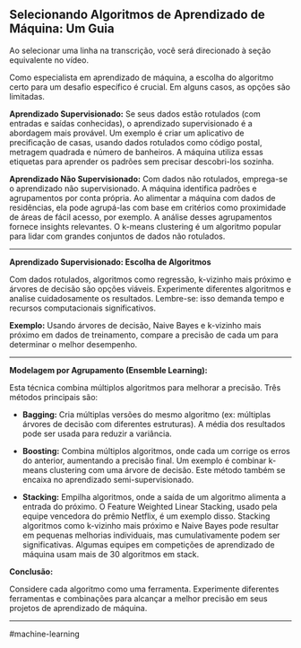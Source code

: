 
## Selecionando Algoritmos de Aprendizado de Máquina: Um Guia

Ao selecionar uma linha na transcrição, você será direcionado à seção equivalente no vídeo.

Como especialista em aprendizado de máquina, a escolha do algoritmo certo para um desafio específico é crucial. Em alguns casos, as opções são limitadas.

**Aprendizado Supervisionado:** Se seus dados estão rotulados (com entradas e saídas conhecidas), o aprendizado supervisionado é a abordagem mais provável. Um exemplo é criar um aplicativo de precificação de casas, usando dados rotulados como código postal, metragem quadrada e número de banheiros. A máquina utiliza essas etiquetas para aprender os padrões sem precisar descobri-los sozinha.

**Aprendizado Não Supervisionado:** Com dados não rotulados, emprega-se o aprendizado não supervisionado. A máquina identifica padrões e agrupamentos por conta própria. Ao alimentar a máquina com dados de residências, ela pode agrupá-las com base em critérios como proximidade de áreas de fácil acesso, por exemplo. A análise desses agrupamentos fornece insights relevantes. O k-means clustering é um algoritmo popular para lidar com grandes conjuntos de dados não rotulados.

---
**Aprendizado Supervisionado: Escolha de Algoritmos**

Com dados rotulados, algoritmos como regressão, k-vizinho mais próximo e árvores de decisão são opções viáveis. Experimente diferentes algoritmos e analise cuidadosamente os resultados. Lembre-se: isso demanda tempo e recursos computacionais significativos.

**Exemplo:** Usando árvores de decisão, Naive Bayes e k-vizinho mais próximo em dados de treinamento, compare a precisão de cada um para determinar o melhor desempenho.

---
**Modelagem por Agrupamento (Ensemble Learning):**

Esta técnica combina múltiplos algoritmos para melhorar a precisão. Três métodos principais são:

- **Bagging:** Cria múltiplas versões do mesmo algoritmo (ex: múltiplas árvores de decisão com diferentes estruturas). A média dos resultados pode ser usada para reduzir a variância.
    
- **Boosting:** Combina múltiplos algoritmos, onde cada um corrige os erros do anterior, aumentando a precisão final. Um exemplo é combinar k-means clustering com uma árvore de decisão. Este método também se encaixa no aprendizado semi-supervisionado.
    
- **Stacking:** Empilha algoritmos, onde a saída de um algoritmo alimenta a entrada do próximo. O Feature Weighted Linear Stacking, usado pela equipe vencedora do prêmio Netflix, é um exemplo disso. Stacking algoritmos como k-vizinho mais próximo e Naive Bayes pode resultar em pequenas melhorias individuais, mas cumulativamente podem ser significativas. Algumas equipes em competições de aprendizado de máquina usam mais de 30 algoritmos em stack.
    

**Conclusão:**

Considere cada algoritmo como uma ferramenta. Experimente diferentes ferramentas e combinações para alcançar a melhor precisão em seus projetos de aprendizado de máquina.

---
#machine-learning 